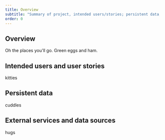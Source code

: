 ```yaml
---
title: Overview
subtitle: "Summary of project, intended users/stories; persistent data; external services."
order: 0
---
```


[//]: # (TODO Copy and update content from proposal to the sections below.)

## Overview

Oh the places you'll go.
Green eggs and ham.

## Intended users and user stories

kitties

## Persistent data

cuddles

## External services and data sources

hugs